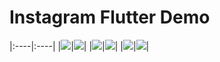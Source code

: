 # Instagram Flutter Demo
|:----|:----|
|![](./demo/login_page.png)|![](./demo/home_page.png)|
|![](./demo/activity_page.png)|![](./demo/search_page.png)|
|![](./demo/account_page.png)|![](./demo/comment_page.png)|





